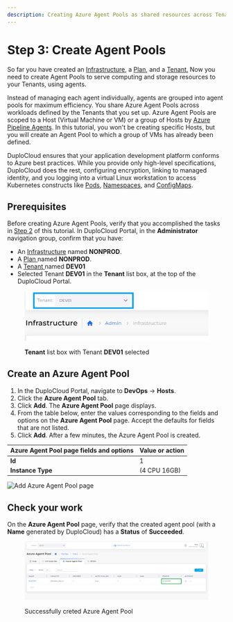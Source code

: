 ```yaml
---
description: Creating Azure Agent Pools as shared resources across Tenants
---
```


# Step 3: Create Agent Pools

So far you have created an [Infrastructure](step-1-infrastructure.md), a [Plan](step-1-infrastructure.md), and a [Tenant.](step-2-tenant.md) Now you need to create Agent Pools to serve computing and storage resources to your Tenants, using agents. &#x20;

Instead of managing each agent individually, agents are grouped into agent pools for maximum efficiency. You share Azure Agent Pools across workloads defined by the Tenants that you set up. Azure Agent Pools are scoped to a Host (Virtual Machine or VM) or a group of Hosts by [Azure Pipeline Agents](https://learn.microsoft.com/en-us/azure/devops/pipelines/agents/agents?view=azure-devops\&tabs=browser). In this tutorial, you won't be creating specific Hosts, but you will create an Agent Pool to which a group of VMs has already been defined.

DuploCloud ensures that your application development platform conforms to Azure best practices. While you provide only high-level specifications, DuploCloud does the rest, configuring encryption, linking to managed identity, and you logging into a virtual Linux workstation to access Kubernetes constructs like [Pods](https://kubernetes.io/docs/concepts/workloads/pods/), [Namespaces](https://kubernetes.io/docs/concepts/overview/working-with-objects/namespaces/), and [ConfigMaps](https://kubernetes.io/docs/concepts/configuration/configmap/).&#x20;

## Prerequisites

Before creating Azure Agent Pools, verify that you accomplished the tasks in [Step 2](step-2-tenant.md) of this tutorial. In DuploCloud Portal, in the **Administrator** navigation group, confirm that you have:

* An [Infrastructure](step-1-infrastructure.md) named **NONPROD**.
* A [Plan ](step-1-infrastructure.md)named **NONPROD**.
* A [Tenant ](step-2-tenant.md)named **DEV01**
* Selected Tenant **DEV01** in the **Tenant** list box, at the top of the DuploCloud Portal.

<figure><img src="../../.gitbook/assets/tenant_dev01.png" alt=""><figcaption><p><strong>Tenant</strong> list box with Tenant <strong>DEV01</strong> selected</p></figcaption></figure>

## Create an Azure Agent Pool

1. In the DuploCloud Portal, navigate to **DevOps** -> **Hosts**.
2. Click the **Azure Agent Pool** tab. &#x20;
3. Click **Add**. The **Azure Agent Pool** page displays.
4. From the table below, enter the values corresponding to the fields and options on the **Azure Agent Pool** page. Accept the defaults for fields that are not listed.&#x20;
5. Click **Add**. After a few minutes, the Azure Agent Pool is created.&#x20;

| Azure Agent Pool page fields and options | Value or action |
| ---------------------------------------- | --------------- |
| **Id**                                   | 1               |
| **Instance Type**                        | (4 CPU 16GB)    |

![Add Azure Agent Pool page ](<../../.gitbook/assets/image (42).png>)

## Check your work

On the **Azure Agent Pool** page, verify that the created agent pool (with a **Name** generated by DuploCloud) has a **Status** of **Succeeded**.&#x20;

<figure><img src="../../.gitbook/assets/Azure_GS_Pools_3_Verify (1).png" alt=""><figcaption><p>Successfully creted Azure Agent Pool</p></figcaption></figure>
